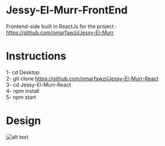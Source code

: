# Jessy-El-Murr-FrontEnd
Frontend-side built in ReactJs for the project : https://github.com/omarfawzi/Jessy-El-Murr
# Instructions
1- cd Desktop <br>
2- git clone https://github.com/omarfawzi/Jessy-El-Murr-React <br>
3- cd Jessy-El-Murr-React <br>
4- npm install <br>
5- npm start <br>
# Design
![alt text](https://preview.ibb.co/nJcTM7/screencapture_localhost_9000_2018_05_05_18_00_28.png)
